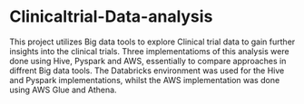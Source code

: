 # Clinicaltrial-Data-analysis

This project utilizes Big data tools to explore Clinical trial data to gain further insights into the clinical trials. 
Three implementatioms of this analysis were done using Hive, Pyspark and AWS, essentially to compare approaches in diffrent Big data tools. The Databricks environment was used for the Hive and Pyspark implementations, whilst the AWS implementation was done using AWS Glue and Athena.
